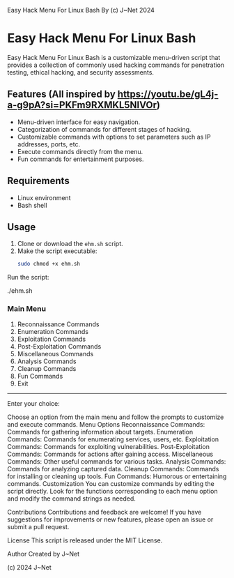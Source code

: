 Easy Hack Menu For Linux Bash By (c) J~Net 2024


# Easy Hack Menu For Linux Bash

Easy Hack Menu For Linux Bash is a customizable menu-driven script that provides a collection of commonly used hacking commands for penetration testing, ethical hacking, and security assessments.

## Features (All inspired by https://youtu.be/gL4j-a-g9pA?si=PKFm9RXMKL5NIVOr)

- Menu-driven interface for easy navigation.
- Categorization of commands for different stages of hacking.
- Customizable commands with options to set parameters such as IP addresses, ports, etc.
- Execute commands directly from the menu.
- Fun commands for entertainment purposes.

## Requirements

- Linux environment
- Bash shell

## Usage

1. Clone or download the `ehm.sh` script.
2. Make the script executable:
   ```bash
   sudo chmod +x ehm.sh

Run the script:

./ehm.sh



### Main Menu ###
1. Reconnaissance Commands
2. Enumeration Commands
3. Exploitation Commands
4. Post-Exploitation Commands
5. Miscellaneous Commands
6. Analysis Commands
7. Cleanup Commands
8. Fun Commands
9. Exit
------------------
Enter your choice: 


Choose an option from the main menu and follow the prompts to customize and execute commands.
Menu Options
Reconnaissance Commands: Commands for gathering information about targets.
Enumeration Commands: Commands for enumerating services, users, etc.
Exploitation Commands: Commands for exploiting vulnerabilities.
Post-Exploitation Commands: Commands for actions after gaining access.
Miscellaneous Commands: Other useful commands for various tasks.
Analysis Commands: Commands for analyzing captured data.
Cleanup Commands: Commands for installing or cleaning up tools.
Fun Commands: Humorous or entertaining commands.
Customization
You can customize commands by editing the script directly. Look for the functions corresponding to each menu option and modify the command strings as needed.

Contributions
Contributions and feedback are welcome! If you have suggestions for improvements or new features, please open an issue or submit a pull request.

License
This script is released under the MIT License.

Author
Created by J~Net

(c) 2024 J~Net

